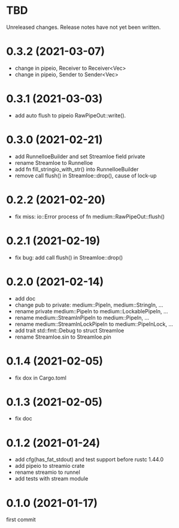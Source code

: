 TBD
===
Unreleased changes. Release notes have not yet been written.

0.3.2 (2021-03-07)
=====

* change in pipeio, Receiver<String> to Receiver<Vec<u8>>
* change in pipeio, Sender<String> to Sender<Vec<u8>>

0.3.1 (2021-03-03)
=====

* add auto flush to pipeio RawPipeOut::write().

0.3.0 (2021-02-21)
=====

* add RunnelIoeBuilder and set StreamIoe field private
* rename StreamIoe to RunnelIoe
* add fn fill_stringio_with_str() into RunnelIoeBuilder
* remove call flush() in StreamIoe::drop(), cause of lock-up

0.2.2 (2021-02-20)
=====

* fix miss: io::Error process of fn medium::RawPipeOut::flush()

0.2.1 (2021-02-19)
=====

* fix bug: add call flush() in StreamIoe::drop()

0.2.0 (2021-02-14)
=====

* add doc
* change pub to private: medium::PipeIn, medium::StringIn, ...
* rename private medium::PipeIn to medium::LockablePipeIn, ...
* rename medium::StreamInPipeIn to medium::PipeIn, ...
* rename medium::StreamInLockPipeIn to medium::PipeInLock, ...
* add trait std::fmt::Debug to struct StreamIoe
* rename StreamIoe.sin to StreamIoe.pin

0.1.4 (2021-02-05)
=====

* fix dox in Cargo.toml

0.1.3 (2021-02-05)
=====

* fix doc

0.1.2 (2021-01-24)
=====

* add cfg(has_fat_stdout) and test support before rustc 1.44.0
* add pipeio to streamio crate
* rename streamio to runnel
* add tests with stream module

0.1.0 (2021-01-17)
=====
first commit
